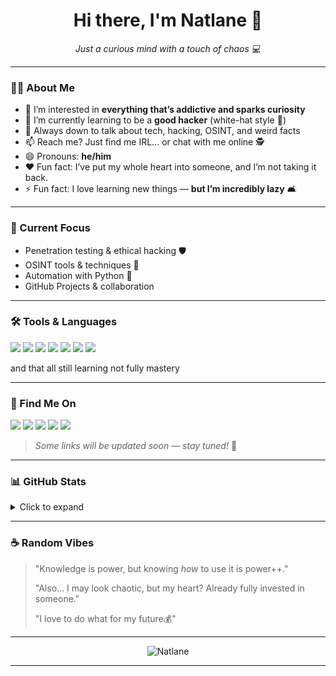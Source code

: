 <h1 align="center">Hi there, I'm Natlane 👋</h1>

<p align="center">
  <em>Just a curious mind with a touch of chaos 💻</em>
</p>

---

### 👨‍💻 About Me

- 👀 I’m interested in **everything that’s addictive and sparks curiosity**
- 🌱 I’m currently learning to be a **good hacker** (white-hat style 👻)
- 💬 Always down to talk about tech, hacking, OSINT, and weird facts
- 📫 Reach me? Just find me IRL... or chat with me online 🕵️
- 😄 Pronouns: **he/him**
- ❤️ Fun fact: I’ve put my whole heart into someone, and I’m not taking it back.
- ⚡ Fun fact: I love learning new things — **but I’m incredibly lazy** 🛋️

---

### 🧠 Current Focus

- Penetration testing & ethical hacking 🛡️
- OSINT tools & techniques 🔎
- Automation with Python 🐍
- GitHub Projects & collaboration

---

### 🛠️ Tools & Languages
<p>
  <img src="https://img.shields.io/badge/Python-3670A0?style=for-the-badge&logo=python&logoColor=fff"/>
  <img src="https://img.shields.io/badge/Bash-4EAA25?style=for-the-badge&logo=gnubash&logoColor=white"/>
  <img src="https://img.shields.io/badge/Kali_Linux-557C94?style=for-the-badge&logo=kalilinux&logoColor=white"/>
  <img src="https://img.shields.io/badge/VS_Code-007ACC?style=for-the-badge&logo=visual%20studio%20code&logoColor=white"/>
  <img src="https://img.shields.io/badge/HTML5-E34F26?style=for-the-badge&logo=html5&logoColor=white"/>
  <img src="https://img.shields.io/badge/CSS3-1572B6?style=for-the-badge&logo=css3&logoColor=white"/>
  <img src="https://img.shields.io/badge/JavaScript-F7DF1E?style=for-the-badge&logo=javascript&logoColor=black"/>
</p>
<p>and that all still learning not fully mastery</p>

---

### 🔗 Find Me On

<p>
  <a href="https://github.com/Natlane"><img src="https://img.shields.io/badge/GitHub-Natlane-181717?style=flat&logo=github" /></a>
  <a href="https://linkedin.com/in/your-username"><img src="https://img.shields.io/badge/LinkedIn-Coming%20Soon-blue?style=flat&logo=linkedin" /></a>
  <a href="https://discord.gg/ZX7ayZd2"><img src="https://img.shields.io/badge/Discord-shidomino%233388-5865F2?style=flat&logo=discord&logoColor=white" /></a>
  <a href="https://youtube.com/@yourchannel"><img src="https://img.shields.io/badge/YouTube-Coming%20Soon-FF0000?style=flat&logo=youtube" /></a>
  <a href="https://instagram.com/your_instagram"><img src="https://img.shields.io/badge/Instagram-Coming%20Soon-E4405F?style=flat&logo=instagram&logoColor=white" /></a>
</p>

> *Some links will be updated soon — stay tuned!* 🔧

---

### 📊 GitHub Stats

<details>
  <summary>Click to expand</summary>

<p align="center">
  <img src="https://github-readme-stats.vercel.app/api?username=Natlane&show_icons=true&theme=github_dark" alt="GitHub Stats"/>
  <br />
  <img src="https://github-readme-streak-stats.herokuapp.com/?user=Natlane&theme=github-dark" alt="GitHub Streak" />
</p>

</details>

---

### ☕ Random Vibes

> "Knowledge is power, but knowing *how* to use it is power++."
> 
> "Also... I may look chaotic, but my heart? Already fully invested in someone."
>
> "I love to do what for my future💰"
---

<p align="center">
  <img src="https://komarev.com/ghpvc/?username=Natlane&label=Profile+Views&color=blue" alt="Natlane" />
</p>

---

<!---
Natlane/Natlane is a ✨ special ✨ repository because its `README.md` (this file) appears on your GitHub profile.
You can click the Preview link to take a look at your changes.
--->
